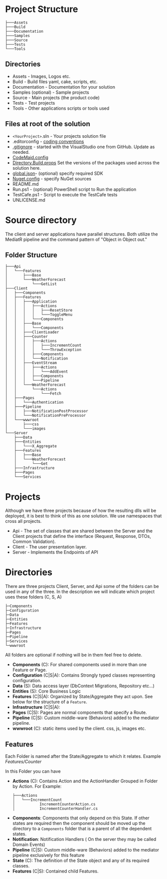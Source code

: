 # Project Structure

```
├───Assets
├───Build
├───Documentation
├───Samples
├───Source
├───Tests
└───Tools

```
## Directories
* Assets - Images, Logos etc.
* Build - Build files yaml, cake, scripts, etc.
* Documentation - Documentation for your solution
* Samples (optional) - Sample projects
* Source - Main projects (the product code)
* Tests - Test projects
* Tools - Other applications scripts or tools used

## Files at root of the solution
* `<YourProject>`.sln - Your projects solution file
* .editorconfig - [coding conventions](https://docs.microsoft.com/en-us/visualstudio/ide/editorconfig-code-style-settings-reference?view=vs-2019)
* [.gitignore](https://git-scm.com/docs/gitignore) - started with the VisualStudio one from GitHub. Update as needed.
* [CodeMaid.config](http://www.codemaid.net/documentation/)
* [Directory.Build.props](https://docs.microsoft.com/en-us/visualstudio/msbuild/customize-your-build?view=vs-2019#directorybuildprops-and-directorybuildtargets) Set the versions of the packages used across the solution here.
* [global.json](https://docs.microsoft.com/en-us/dotnet/core/tools/global-json?tabs=netcore3x)- (optional) specify required SDK
* [Nuget.config](https://docs.microsoft.com/en-us/nuget/reference/nuget-config-file) - specify NuGet sources
* README.md
* Run.ps1 - (optional) PowerShell script to Run the application
* TestCafe.ps1 - Script to execute the TestCafe tests
* UNLICENSE.md


# Source directory

The client and server applications have parallel structures. 
Both utilize the MediatR pipeline and the command pattern of "Object in Object out."

## Folder Structure
```
├───Api
│   └───Features
│       ├───Base
│       └───WeatherForecast
│           └───GetList
├───Client
│   ├───Components
│   ├───Features
│   │   ├───Application
│   │   │   ├───Actions
│   │   │   │   ├───ResetStore
│   │   │   │   └───ToggleMenu
│   │   │   └───Components
│   │   ├───Base
│   │   │   └───Components
│   │   ├───ClientLoader
│   │   ├───Counter
│   │   │   ├───Actions
│   │   │   │   ├───IncrementCount
│   │   │   │   └───ThrowException
│   │   │   ├───Components
│   │   │   └───Notification
│   │   ├───EventStream
│   │   │   ├───Actions
│   │   │   │   └───AddEvent
│   │   │   ├───Components
│   │   │   └───Pipeline
│   │   └───WeatherForecast
│   │       └───Actions
│   │           └───Fetch
│   ├───Pages
│   │   └───Authentication
│   ├───Pipeline
│   │   ├───NotificationPostProcessor
│   │   └───NotificationPreProcessor
│   └───wwwroot
│       ├───css
│       └───images
└───Server
    ├───Data
    ├───Entities
    │   └───X_Aggregate
    ├───Features
    │   ├───Base
    │   └───WeatherForecast
    │       └───Get
    ├───Infrastructure
    ├───Pages
    └───Services
```

# Projects

Although we have three projects because of how the resulting dlls will be deployed, it is best to think of this as one solution.  We use namespaces that cross all projects.

* Api - The set of classes that  are shared between the Server and the Client projects that define the interface (Request, Response, DTOs, Common Validation).
* Client - The user presentation layer.
* Server - Implements the Endpoints of API

# Directories

There are three projects Client, Server, and Api some of the folders can be used in any of the three.  In the description we will indicate which project uses these folders (C, S, A)

```
├─Components
├─Configuration
├─Data
├─Entities
├─Features
├─Infrastructure
├─Pages
├─Pipeline
├─Services
└─wwwroot
```
All folders are optional if nothing will be in them feel free to delete.

* **Components** (C): For shared components used in more than one Feature or Page.
* **Configuration** (C|S|A): Contains Strongly typed classes representing configuration.
* **Data** (S): Data access layer (DbContext Migrations, Repository etc...)
* **Entities** (S): Core Business Logic
* **Features** (C|S|A): Organized by State/Aggregate they act upon. See below for the structure of a `Feature`.
* **Infrastructure** (C|S|A):
* **Pages** (C|S): Pages are normal components that specify a Route.
* **Pipeline** (C|S): Custom middle-ware (Behaviors) added to the mediator pipeline.
* **wwwroot** (C): static items used by the client. css, js, images etc.

## Features
Each Folder is named after the State/Aggregate to which it relates. Example *Features/Counter*

In this Folder you can have 
 * **Actions** (C): Contains Action and the ActionHandler Grouped in Folder by Action. 
   For Example:
      ```
      ├───Actions
      │   └───IncrementCount
      │           IncrementCounterAction.cs
      │           IncrementCounterHandler.cs
      ```
 * **Components**: 
   Components that only depend on this State.
   If other states are required then the component should be moved up the directory to a 
   `Components` folder that is a parent of all the dependent states.
 * **Notification**: Notification Handlers ( On the server they may be called Domain Events) 
 * **Pipeline** (C|S):  Custom middle-ware (Behaviors) added to the mediator pipeline exclusively for this feature
 * **State** (C): The definition of the State object and any of its required classes.
 * **Features** (C|S): Contained child Features. 